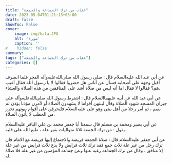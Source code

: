 ```yaml
---
title: "عقاب من ترك الجماعة والجمعة"
date: 2023-05-04T01:21:13+03:00
draft: false
ShowToc: False
cover:
    image: img/hala.JPG
    alt: 'صورة'
    caption: ''
#    hidden: false
summary: 
tags: ["عقاب من ترك الجماعة والجمعة"]
categories: []
---
```

عن أبي عبد الله عليه‌السلام قال : صلى
رسول الله صلى‌الله‌عليه‌وآله الفجر فلما انصرف أقبل وجهه على أصحابه فسأل عن
أناس هل حضروا فقالوا لا يا رسول الله فقال أغيب هم؟ فقالوا لا فقال
اما أنه ليس من صلاة أشد على المنافقين من هذه الصلاة والعشاء.

عن أبي عبد الله عن أبيه عليهما‌السلام قال : اشترط
رسول الله صلى‌الله‌عليه‌وآله على جيران المسجد شهود الصلاة وقال لينتهن أقواما
لا يشهدون الصلاة أو لآمرن مؤذنا يؤذن ثم يقيم ، ثم أمر رجلا من أهل
بيتي وهو علي عليه‌السلام فليحرقن على أقوام بيوتهم تحرز من الحطب لا يأتون
الصلاة.

عن أبي
بصير ومحمد بن مسلم قال سمعنا أبا جعفر محمد بن علي الباقر عليه‌السلام
يقول : من ترك الجمعة ثلاثا متواليات بغير علة ، طبع الله على قلبه.

عن
أبي جعفر عليه‌السلام قال : صلاة الجمعة فريضة والاجتماع إليها فريضة مع
الامام فان ترك رجل من غير علة ثلاث جمع فقد ترك ثلاث فرايض
ولا يدع ثلاث فرايض من غير علة إلا منافق ، وقال من ترك الجماعة رغبة
عنها وعن جماعة المؤمنين من غير علة فلا صلاة له.


